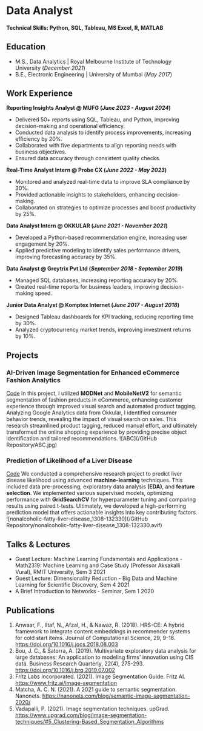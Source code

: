 # Data Analyst

#### Technical Skills: Python, SQL, Tableau, MS Excel, R, MATLAB

## Education					       		
- M.S., Data Analytics | Royal Melbourne Institute of Technology University (_December 2021_)	 			        		
- B.E., Electronic Engineering | University of Mumbai (_May 2017_)

## Work Experience
**Reporting Insights Analyst @ MUFG (_June 2023 - August 2024_)**
- Delivered 50+ reports using SQL, Tableau, and Python, improving decision-making and operational efficiency.
- Conducted data analysis to identify process improvements, increasing efficiency by 20%.
- Collaborated with five departments to align reporting needs with business objectives.
- Ensured data accuracy through consistent quality checks.

**Real-Time Analyst Intern @ Probe CX (_June 2022 - May 2023_)**
- Monitored and analyzed real-time data to improve SLA compliance by 30%.
- Provided actionable insights to stakeholders, enhancing decision-making.
- Collaborated on strategies to optimize processes and boost productivity by 25%.

**Data Analyst Intern @ OKKULAR (_June 2021 - November 2021_)**
- Developed a Python-based recommendation engine, increasing user engagement by 20%.
- Applied predictive modeling to identify sales performance drivers, improving forecasting accuracy by 35%.

**Data Analyst @ Greytrix Pvt Ltd (_September 2018 - September 2019_)**
- Managed SQL databases, increasing reporting accuracy by 20%.
- Created real-time reports for business leaders, improving decision-making speed.

**Junior Data Analyst @ Komptex Internet (_June 2017 - August 2018_)**
- Designed Tableau dashboards for KPI tracking, reducing reporting time by 30%.
- Analyzed cryptocurrency market trends, improving investment returns by 10%.

## Projects

### AI-Driven Image Segmentation for Enhanced eCommerce Fashion Analytics
[Code](https://github.com/johebshaikh/TAG-GEN-MODEL-MONITORING-AND-PATTER-RECOGNITION)
In this project, I utilized **MODNet** and **MobileNetV2** for semantic segmentation of fashion products in eCommerce, enhancing customer experience through improved visual search and automated product tagging. Analyzing Google Analytics data from Okkular, I identified consumer behavior trends, revealing the impact of visual search on sales. This research streamlined product tagging, reduced manual effort, and ultimately transformed the online shopping experience by providing precise object identification and tailored recommendations.
![ABC](/GitHub Repository/ABC.jpg)

### Prediction of Likelihood of a Liver Disease
[Code](https://github.com/johebshaikh/Liver-Disease-Prediction-ML)
We conducted a comprehensive research project to predict liver disease likelihood using advanced **machine-learning** techniques. This included data pre-processing, exploratory data analysis **(EDA)**, and **feature selection**. We implemented various supervised models, optimizing performance with **GridSearchCV** for hyperparameter tuning and comparing results using paired t-tests. Ultimately, we developed a high-performing prediction model that offers actionable insights into key contributing factors.
![nonalcoholic-fatty-liver-disease_1308-132330](/GitHub Repository/nonalcoholic-fatty-liver-disease_1308-132330.avif)

## Talks & Lectures
- Guest Lecture: Machine Learning Fundamentals and Applications - Math2319: Machine Learning and Case Study (Professor Aksakalli Vural), RMIT University, Sem 3 2021
- Guest Lecture: Dimensionality Reduction - Big Data and Machine Learning for Scientific Discovery, Sem 4 2021
- A Brief Introduction to Networks - Seminar, Sem 1 2020

## Publications
1. Anwaar, F., Iltaf, N., Afzal, H., & Nawaz, R. (2018). HRS-CE: A hybrid framework to integrate content embeddings in recommender systems for cold start items. Journal of Computational Science, 29, 9-18. https://doi.org/10.1016/j.jocs.2018.08.003
2. Bou, J. C., & Satorra, A. (2019). Multivariate exploratory data analysis for large databases: An application to modeling firms' innovation using CIS data. Business Research Quarterly, 22(4), 275-293. https://doi.org/10.1016/j.brq.2019.07.002
3. Fritz Labs Incorporated. (2021). Image Segmentation Guide. Fritz AI. https://www.fritz.ai/image-segmentation
4. Matcha, A. C. N. (2021). A 2021 guide to semantic segmentation. Nanonets. https://nanonets.com/blog/semantic-image-segmentation-2020/
5. Vadapalli, P. (2021). Image segmentation techniques. upGrad. https://www.upgrad.com/blog/image-segmentation-techniques/#5_Clustering-Based_Segmentation_Algorithms
